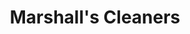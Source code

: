 ---
title: "Marshall's Cleaners"
url: /seattle/marshalls-cleaners-lakeside-avenue-south/
shop: laundry
---